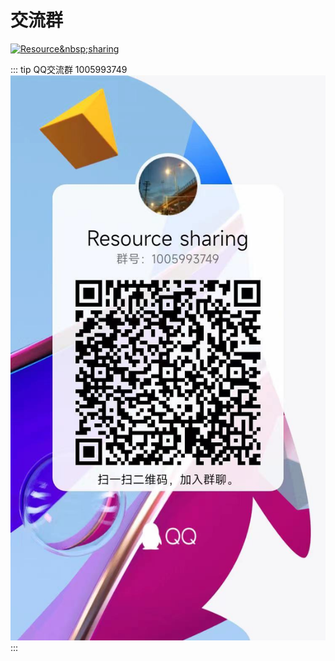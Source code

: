 # 交流群

<a target="_blank" href="https://qm.qq.com/cgi-bin/qm/qr?k=64Jtp9gH81G0ndqR_TGeUZLrP_MKE9eU&jump_from=webapi&authKey=BkihB0yK7m3dhvou57J/OPWP+7BsDBirgRKjud/BIWnXa9pM40wSwo0ORdMHlE5V"><img border="0" src="//pub.idqqimg.com/wpa/images/group.png" alt="Resource&amp;nbsp;sharing" title="Resource&amp;nbsp;sharing"></a>

::: tip QQ交流群 1005993749
![QQ交流群 1005993749](/qq.jpg)
:::

